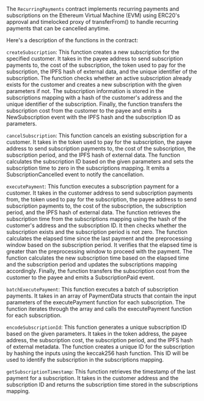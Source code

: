 The `RecurringPayments` contract implements recurring payments and subscriptions on the Ethereum Virtual Machine (EVM) using ERC20's approval and timelocked proxy of transferFrom() to handle recurring payments that can be cancelled anytime.

Here's a description of the functions in the contract:

`createSubscription`: This function creates a new subscription for the specified customer. It takes in the payee address to send subscription payments to, the cost of the subscription, the token used to pay for the subscription, the IPFS hash of external data, and the unique identifier of the subscription. The function checks whether an active subscription already exists for the customer and creates a new subscription with the given parameters if not. The subscription information is stored in the subscriptions mapping with a hash of the customer's address and the unique identifier of the subscription. Finally, the function transfers the subscription cost from the customer to the payee and emits a NewSubscription event with the IPFS hash and the subscription ID as parameters.

`cancelSubscription`: This function cancels an existing subscription for a customer. It takes in the token used to pay for the subscription, the payee address to send subscription payments to, the cost of the subscription, the subscription period, and the IPFS hash of external data. The function calculates the subscription ID based on the given parameters and sets the subscription time to zero in the subscriptions mapping. It emits a SubscriptionCancelled event to notify the cancellation.

`executePayment`: This function executes a subscription payment for a customer. It takes in the customer address to send subscription payments from, the token used to pay for the subscription, the payee address to send subscription payments to, the cost of the subscription, the subscription period, and the IPFS hash of external data. The function retrieves the subscription time from the subscriptions mapping using the hash of the customer's address and the subscription ID. It then checks whether the subscription exists and the subscription period is not zero. The function calculates the elapsed time since the last payment and the preprocessing window based on the subscription period. It verifies that the elapsed time is greater than the preprocessing window to proceed with the payment. The function calculates the new subscription time based on the elapsed time and the subscription period and updates the subscriptions mapping accordingly. Finally, the function transfers the subscription cost from the customer to the payee and emits a SubscriptionPaid event.

`batchExecutePayment`: This function executes a batch of subscription payments. It takes in an array of PaymentData structs that contain the input parameters of the executePayment function for each subscription. The function iterates through the array and calls the executePayment function for each subscription.

`encodeSubscriptionId`: This function generates a unique subscription ID based on the given parameters. It takes in the token address, the payee address, the subscription cost, the subscription period, and the IPFS hash of external metadata. The function creates a unique ID for the subscription by hashing the inputs using the keccak256 hash function. This ID will be used to identify the subscription in the subscriptions mapping.

`getSubscriptionTimestamp`: This function retrieves the timestamp of the last payment for a subscription. It takes in the customer address and the subscription ID and returns the subscription time stored in the subscriptions mapping.
